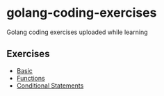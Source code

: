 # golang-coding-exercises
Golang coding exercises uploaded while learning

## Exercises
- [Basic](basic)
- [Functions](functions)
- [Conditional Statements](conditional-statements)
